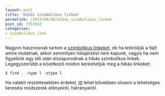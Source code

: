 ```yaml
---
layout: post
title: 'Hibás szimbolikus linkek'
permalink: /2015/09/08/hibas_szimbolikus_linkek
post_id: 7757652
categories: 
- szimbolikus_link
---
```


Nagyon hasznosnak tartom a 
[szimbolikus linkeket](http://commandline.blog.hu/2011/07/27/szimbolikus_link_modositasa), de ha letöröljük a fájlt amire mutatnak, akkor semmilyen hibajelzést nem kapunk, vagyis ha nem figyelünk egy idő után elszaporodnak a hibás szimbolikus linkek. Legegyszerűbb a következő módon kereshetjük meg a hibás linkeket:

```
$ find . -type l -xtype l
```

Ha valakit részletesebben érdekel, 
[itt](http://unix.stackexchange.com/q/34248/1228) lehet bővebben olvasni a lehetséges keresési módszerek előnyeiről, hátrányairól.
